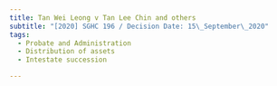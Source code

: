 ```yaml
---
title: Tan Wei Leong v Tan Lee Chin and others
subtitle: "[2020] SGHC 196 / Decision Date: 15\_September\_2020"
tags:
  - Probate and Administration
  - Distribution of assets
  - Intestate succession

---
```

